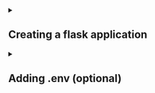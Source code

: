 <details>
<summary><h2>Creating a flask application</h2></summary>


First we will need to create a **virtual-enviornment** for our python file. The virtual-enviorment creates a contained location where the modules we install with **pip** are stored, set to the project only. 

`$ python3 -m venv venv`    The last word of this line is the name of the virtual enviorment folder. *"python3" will be different depending on what version you're using*

Next step is to **activate** the virtual enviorment. There's different ways to activate the enviorment depending on the platform and shell you're using.

## Windows:

### **cmd.exe:** `<venv>\Scripts\activate.bat`

### **PowerShell:**   `<venv>\Scripts\Activate.ps1`

## POSIX:
### **bash/zsh:**   `$ source <venv>/bin/activate`

### **PowerShell:**   `$ <venv>/bin/Activate.ps1`

### *To Deactivate*  `deactivate`


If project is being used in a git repository, add the virtual enviorment folder to **.gitignore**.


Once virutal enviorment is activated, start by installing **Flask** module with `pip install flask` *"pip" will be different depending on version*

After Flask is installed, create a file for the application *(application.py)*. In the file, paste the following flask template below.


```
import os
from flask import Flask
from flask_cors import CORS

app = Flask(__name__)
CORS(app)

# This is how a route works
@app.route('/', methods=['GET'])
def root():
    return {"message": 'ok'}

if __name__ == '__main__':
    port = int(os.environ.get('PORT', 5000))
    app.run(host='0.0.0.0', port=port, debug=True)

```


</details>


<details>
<summary><h2>Adding .env (optional)</h2></summary>

.env allows you to hide certain lines of code to not be pushed to a repository this imporoves secruity to the code.

First once you created your virtual enviorment and application, import dotenv module `pip3 install python-dotenv`

### after the module is installed, create a **.env** file and add the file in the .gitignore file (important)

inside .env, this is where we put lines of code we want to use but don't want anybody to see **(ex: api keys)**. paste the following for example.

```
ENV_EXAMPLE=This is an example
another_Example=https://www.google.com
```

before the equal sign is the name of the env variable **(case sensitive)** after the equal is the value.

in your application file, paste the following

```
import os
from dotenv import load_dotenv

# loads the env variables in application 
load_dotenv()

print(os.environ.get("ENV_EXAMPLE")) # This is an example
print(os.environ.get("another_Example")) # https://www.google.com
```

</details>
